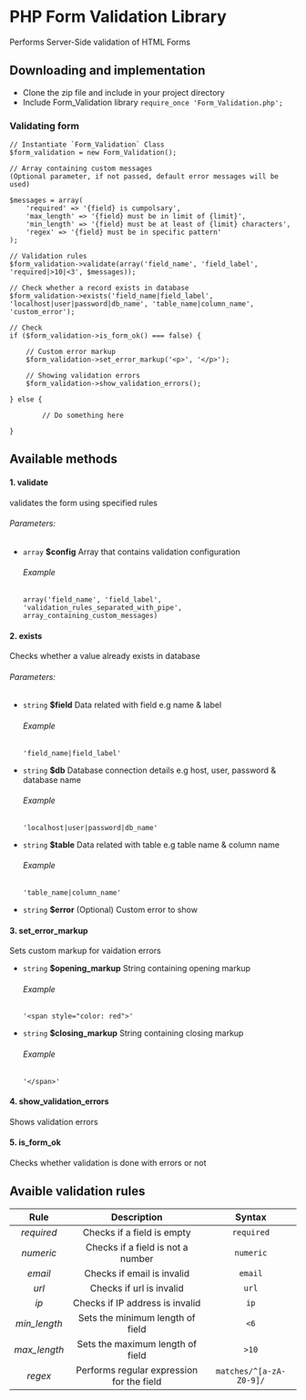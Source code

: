 # PHP Form Validation Library 
Performs Server-Side validation of HTML Forms

## Downloading and implementation 
- Clone the zip file and include in your project directory
- Include Form_Validation library
    `require_once 'Form_Validation.php';`

### Validating form 
``` 
// Instantiate `Form_Validation` Class
$form_validation = new Form_Validation();

// Array containing custom messages 
(Optional parameter, if not passed, default error messages will be used)

$messages = array(
    'required' => '{field} is cumpolsary',
    'max_length' => '{field} must be in limit of {limit}',
    'min_length' => '{field} must be at least of {limit} characters',
    'regex' => '{field} must be in specific pattern'
);

// Validation rules
$form_validation->validate(array('field_name', 'field_label', 'required|>10|<3', $messages));

// Check whether a record exists in database
$form_validation->exists('field_name|field_label', 'localhost|user|password|db_name', 'table_name|column_name', 'custom_error');

// Check
if ($form_validation->is_form_ok() === false) {
    
    // Custom error markup
    $form_validation->set_error_markup('<p>', '</p>');
    
    // Showing validation errors
    $form_validation->show_validation_errors();
    
} else {
        
        // Do something here
    
}
```

## Available methods
#### 1. validate
validates the form using specified rules 
###### Parameters:
* ``array`` **$config** 
Array that contains validation configuration
   ###### Example
   `` array('field_name', 'field_label', 'validation_rules_separated_with_pipe', array_containing_custom_messages) ``

#### 2. exists
Checks whether a value already exists in database 
###### Parameters:
* ``string`` **$field**
   Data related with field e.g name & label
   ###### Example
   `` 'field_name|field_label' ``

* ``string`` **$db** 
   Database connection details e.g host, user, password & database name
   ###### Example
   `` 'localhost|user|password|db_name' ``

* ``string`` **$table** 
   Data related with table e.g table name & column name
   ###### Example
   `` 'table_name|column_name' ``

* ``string`` **$error** (Optional)
   Custom error to show 

#### 3. set_error_markup
Sets custom markup for vaidation errors

* ``string`` **$opening_markup** 
   String containing opening markup
   ###### Example
   `` '<span style="color: red">' ``

* ``string`` **$closing_markup** 
   String containing closing markup
   ###### Example
   `` '</span>' ``

#### 4. show_validation_errors
Shows validation errors 

#### 5. is_form_ok
Checks whether validation is done with errors or not

## Avaible validation rules
| Rule               | Description                        | Syntax                 |
| :----------------: | :--------------------------------: | :--------------------: |
| *required*           | Checks if a field is empty         | `required`               |
| *numeric*           | Checks if a field is not a number         | `numeric`               |
| *email*           | Checks if email is invalid          | `email`               |
| *url*           | Checks if url is invalid          | `url`               |
| *ip*           | Checks if IP address is invalid          | `ip`               |
| *min_length*           | Sets the minimum length of field          | `<6`               |
| *max_length*           | Sets the maximum length of field          | `>10`               |
| *regex*           | Performs regular expression for the field         | `matches/^[a-zA-Z0-9]/`               |
